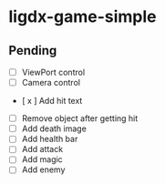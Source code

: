 # ligdx-game-simple

## Pending

- [ ] ViewPort control
- [ ] Camera control
- [ x ] Add hit text
- [ ] Remove object after getting hit
- [ ] Add death image
- [ ] Add health bar
- [ ] Add attack
- [ ] Add magic
- [ ] Add enemy
